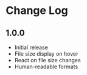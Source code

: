 # Change Log

## 1.0.0

- Initial release
- File size display on hover
- React on file size changes
- Human-readable formats
